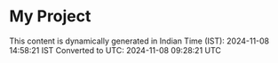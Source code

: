 # My Project

This content is dynamically generated in Indian Time (IST): 2024-11-08 14:58:21 IST
Converted to UTC: 2024-11-08 09:28:21 UTC
